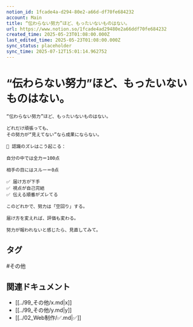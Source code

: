 ```yaml
---
notion_id: 1fcade4a-d294-80e2-a66d-df70fe684232
account: Main
title: “伝わらない努力”ほど、もったいないものはない。
url: https://www.notion.so/1fcade4ad29480e2a66ddf70fe684232
created_time: 2025-05-23T01:08:00.000Z
last_edited_time: 2025-05-23T01:08:00.000Z
sync_status: placeholder
sync_time: 2025-07-12T15:01:14.962752
---
```

# “伝わらない努力”ほど、もったいないものはない。

```plain text
“伝わらない努力”ほど、もったいないものはない。

どれだけ頑張っても、
その努力が“見えてない”なら成果にならない。

🔄 認識のズレはこう起こる：

自分の中では全力＝100点

相手の目にはスルー＝0点

✅ 届け方が下手
✅ 視点が自己完結
✅ 伝える順番がズレてる

このどれかで、努力は「空回り」する。

届け方を変えれば、評価も変わる。

努力が報われないと感じたら、見直してみて。
```

## タグ

#その他 

## 関連ドキュメント

- [[../99_その他/x.md|x]]
- [[../99_その他/y.md|y]]
- [[../02_Web制作/✅.md|✅]]
